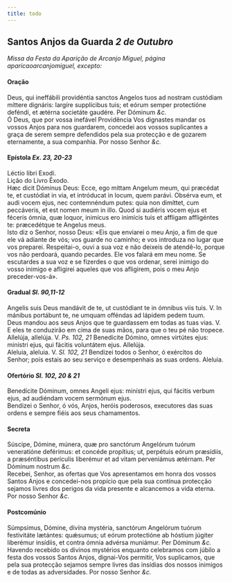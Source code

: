 ```yaml
---
title: todo
---
```

<h2 class="text-center">Santos Anjos da Guarda <em>2 de Outubro</em></h2>

<em>Missa da Festa da Aparição de Arcanjo Miguel, página aparicaoarcanjomiguel, excepto:</em>

<h4 class="text-center">Oração</h4>
<div class="container-fluid">
<div class="row">
<div class="dropcap text-justify">
Deus, qui ineffábili providéntia sanctos Angelos tuos ad nostram custódiam míttere dignáris: largíre supplícibus tuis; et eórum semper protectióne deféndi, et ætérna societáte gaudére. Per Dóminum <em>&c.</em>
</div>
<div class="dropcap text-justify">
Ó Deus, que por vossa inefável Providência Vos dignastes mandar os vossos Anjos para nos guardarem, concedei aos vossos suplicantes a graça de serem sempre defendidos pela sua protecção e de gozarem eternamente, a sua companhia. Por nosso Senhor <em>&c.</em>
</div>
</div>
</div>

<h4 class="text-center">Epístola <em>Ex. 23, 20-23</em></h4>
<div class="container-fluid">
<div class="row">
<div class="text-justify">
Léctio libri Exodi.
</div>
<div class="text-justify">
Lição do Livro Êxodo.
</div>
<div class="dropcap text-justify">
Hæc dicit Dóminus Deus: Ecce, ego mittam Angelum meum, qui præcédat te, et custódiat in via, et intróducat in locum, quem parávi. Obsérva eum, et audi vocem ejus, nec contemnéndum putes: quia non dimíttet, cum peccáveris, et est nomen meum in illo. Quod si audiéris vocem ejus et féceris ómnia, quæ loquor, inimícus ero inimícis tuis et affligam affligéntes te: præcedétque te Angelus meus.
</div>
<div class="dropcap text-justify">
Isto diz o Senhor, nosso Deus: «Eis que enviarei o meu Anjo, a fim de que ele vá adiante de vós; vos guarde no caminho; e vos introduza no lugar que vos preparei. Respeitai-o, ouvi a sua voz e não deixeis de atendê-lo, porque vos não perdoará, quando pecardes. Ele vos falará em meu nome. Se escutardes a sua voz e se fizerdes o que vos ordenar, serei inimigo do vosso inimigo e afligirei aqueles que vos afligirem, pois o meu Anjo preceder-vos-á».
</div>
</div>
</div>

<h4 class="text-center">Gradual <em>Sl. 90,11-12</em></h4>
<div class="container-fluid">
<div class="row">
<div class="dropcap text-justify">
Angelis suis Deus mandávit de te, ut custódiant te in ómnibus viis tuis. V. In mánibus portábunt te, ne umquam offéndas ad lápidem pedem tuum.
</div>
<div class="dropcap text-justify">
Deus mandou aos seus Anjos que te guardassem em todas as tuas vias. V. E eles te conduzirão em cima de suas mãos, para que o teu pé não tropece.
</div>
<div class="text-justify">
Allelúja, allelúja. V. <em>Ps. 102, 21</em> Benedícite Dómino, omnes virtútes ejus: minístri ejus, qui fácitis voluntátem ejus. Allelúja.
</div>
<div class="text-justify">
Aleluia, aleluia. V. <em>Sl. 102, 21</em> Bendizei todos o Senhor, ó exércitos do Senhor; pois estais ao seu serviço e desempenhais as suas ordens. Aleluia.
</div>
</div>
</div>

<h4 class="text-center">Ofertório <em>Sl. 102, 20 & 21</em></h4>
<div class="container-fluid">
<div class="row">
<div class="dropcap text-justify">
Benedícite Dóminum, omnes Angeli ejus: minístri ejus, qui fácitis verbum ejus, ad audiéndam vocem sermónum ejus.
</div>
<div class="dropcap text-justify">
Bendizei o Senhor, ó vós, Anjos, heróis poderosos, executores das suas ordens e sempre fiéis aos seus chamamentos.
</div>
</div>
</div>

<h4 class="text-center">Secreta</h4>
<div class="container-fluid">
<div class="row">
<div class="dropcap text-justify">
Súscipe, Dómine, múnera, quæ pro sanctórum Angelórum tuórum veneratióne deférimus: et concéde propítius; ut, perpétuis eórum præsídiis, a præséntibus perículis liberémur et ad vitam perveniámus ætérnam. Per Dóminum nostrum <em>&c.</em>
</div>
<div class="dropcap text-justify">
Recebei, Senhor, as ofertas que Vos apresentamos em honra dos vossos Santos Anjos e concedei-nos propício que pela sua contínua protecção sejamos livres dos perigos da vida presente e alcancemos a vida eterna. Por nosso Senhor <em>&c.</em>
</div>
</div>
</div>

<h4 class="text-center">Postcomúnio</h4>
<div class="container-fluid">
<div class="row">
<div class="dropcap text-justify">
Súmpsimus, Dómine, divína mystéria, sanctórum Angelórum tuórum festivitáte lætántes: quǽsumus; ut eórum protectióne ab hóstium júgiter liberémur insídiis, et contra ómnia advérsa muniámur. Per Dóminum <em>&c.</em>
</div>
<div class="dropcap text-justify">
Havendo recebido os divinos mystérios enquanto celebramos com júbilo a festa dos vossos Santos Anjos, dignai-Vos permitir, Vos suplicamos, que pela sua protecção sejamos sempre livres das insídias dos nossos inimigos e de todas as adversidades. Por nosso Senhor <em>&c.</em>
</div>
</div>
</div>
